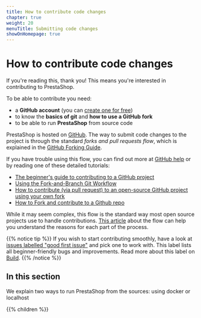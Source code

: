 ```yaml
---
title: How to contribute code changes
chapter: true
weight: 20
menuTitle: Submitting code changes
showOnHomepage: true
---
```


# How to contribute code changes

If you're reading this, thank you! This means you're interested in contributing to PrestaShop.

To be able to contribute you need:

* a **GitHub account** (you can [create one for free](https://github.com/join))
* to know the **basics of git** and **how to use a GitHub fork**
* to be able to run **PrestaShop** from source code

PrestaShop is hosted on [GitHub](https://github.com/PrestaShop/PrestaShop). The way to submit code changes to the project is through the standard *forks and pull requests flow*, which is explained in the [GitHub Forking Guide](https://guides.github.com/activities/forking/).

If you have trouble using this flow, you can find out more at [GitHub help](https://help.github.com) or by reading one of these detailed tutorials:

- [The beginner's guide to contributing to a GitHub project
](https://akrabat.com/the-beginners-guide-to-contributing-to-a-github-project/)
- [Using the Fork-and-Branch Git Workflow
](https://blog.scottlowe.org/2015/01/27/using-fork-branch-git-workflow/)
- [How to contribute (via pull request) to an open-source GitHub project using your own fork](https://mattstauffer.com/blog/how-to-contribute-to-an-open-source-github-project-using-your-own-fork/)
- [How to Fork and contribute to a Github repo](https://dev.to/ceri_anne_dev/how-to-fork-and-contribute-to-a-github-repo-5bfp)

While it may seem complex, this flow is the standard way most open source projects use to handle contributions. [This article](https://dev.to/mathieuks/introduction-to-github-fork-workflow-why-is-it-so-complex-3ac8) about the flow can help you understand the reasons for each part of the process.

{{% notice tip %}}
If you wish to start contributing smoothly, have a look at [issues labelled "good first issue"](https://github.com/PrestaShop/PrestaShop/issues?q=is%3Aissue+is%3Aopen+label%3A%22good+first+issue%22) and pick one to work with. This label lists all beginner-friendly bugs and improvements. Read more about this label on [Build](https://build.prestashop-project.org/news/a-definition-of-the-good-first-issue-label).
{{% /notice %}}

## In this section

We explain two ways to run PrestaShop from the sources: using docker or localhost

{{% children %}}
